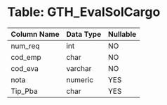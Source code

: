 # Table: GTH_EvalSolCargo

| Column Name | Data Type | Nullable |
|-------------|-----------|----------|
| num_req | int | NO |
| cod_emp | char | NO |
| cod_eva | varchar | NO |
| nota | numeric | YES |
| Tip_Pba | char | YES |
